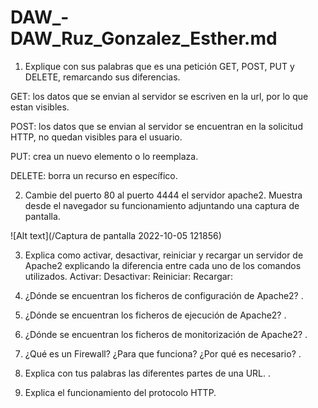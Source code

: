 # DAW_-DAW_Ruz_Gonzalez_Esther.md
1. Explique con sus palabras que es una petición GET, POST, PUT y DELETE,
remarcando sus diferencias.

GET: los datos que se envian al servidor se escriven en la url, por lo que estan visibles.

POST: los datos que se envian al servidor se encuentran en la solicitud HTTP, no quedan visibles para el usuario.

PUT: crea un nuevo elemento o lo reemplaza.

DELETE: borra un recurso en específico.


2. Cambie del puerto 80 al puerto 4444 el servidor apache2. Muestra desde el navegador
su funcionamiento adjuntando una captura de pantalla.

![Alt text](/Captura de pantalla 2022-10-05 121856)

3. Explica como activar, desactivar, reiniciar y recargar un servidor de Apache2
explicando la diferencia entre cada uno de los comandos utilizados.
Activar:
Desactivar:
Reiniciar:
Recargar:

4. ¿Dónde se encuentran los ficheros de configuración de Apache2?
.
5. ¿Dónde se encuentran los ficheros de ejecución de Apache2?
.
6. ¿Dónde se encuentran los ficheros de monitorización de Apache2?
.
7. ¿Qué es un Firewall? ¿Para que funciona? ¿Por qué es necesario?
.
8. Explica con tus palabras las diferentes partes de una URL.
.
9. Explica el funcionamiento del protocolo HTTP.
